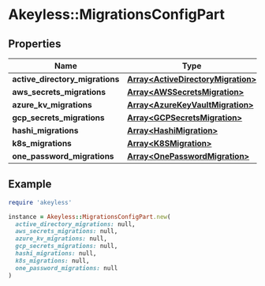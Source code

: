 # Akeyless::MigrationsConfigPart

## Properties

| Name | Type | Description | Notes |
| ---- | ---- | ----------- | ----- |
| **active_directory_migrations** | [**Array&lt;ActiveDirectoryMigration&gt;**](ActiveDirectoryMigration.md) |  | [optional] |
| **aws_secrets_migrations** | [**Array&lt;AWSSecretsMigration&gt;**](AWSSecretsMigration.md) |  | [optional] |
| **azure_kv_migrations** | [**Array&lt;AzureKeyVaultMigration&gt;**](AzureKeyVaultMigration.md) |  | [optional] |
| **gcp_secrets_migrations** | [**Array&lt;GCPSecretsMigration&gt;**](GCPSecretsMigration.md) |  | [optional] |
| **hashi_migrations** | [**Array&lt;HashiMigration&gt;**](HashiMigration.md) |  | [optional] |
| **k8s_migrations** | [**Array&lt;K8SMigration&gt;**](K8SMigration.md) |  | [optional] |
| **one_password_migrations** | [**Array&lt;OnePasswordMigration&gt;**](OnePasswordMigration.md) |  | [optional] |

## Example

```ruby
require 'akeyless'

instance = Akeyless::MigrationsConfigPart.new(
  active_directory_migrations: null,
  aws_secrets_migrations: null,
  azure_kv_migrations: null,
  gcp_secrets_migrations: null,
  hashi_migrations: null,
  k8s_migrations: null,
  one_password_migrations: null
)
```


